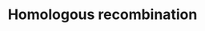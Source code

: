 ---
annotations:
- type: Pathway Ontology
  value: homologous recombination pathway of double-strand break repair
authors:
- MaintBot
- Khanspers
- Thomas
- Christine Chichester
description: 'Homologous recombination, also known as general recombination, is a
  type of genetic recombination in which nucleotide sequences are exchanged between
  two similar or identical strands of DNA.  Source: [[wikipedia:Homologous_recombination|Wikipedia]]'
last-edited: 2015-03-21
organisms:
- Anopheles gambiae
redirect_from:
- /index.php/Pathway:WP1234
- /instance/WP1234
schema-jsonld:
- '@context': https://schema.org/
  '@id': https://wikipathways.github.io/pathways/WP1234.html
  '@type': Dataset
  creator:
    '@type': Organization
    name: WikiPathways
  description: 'Homologous recombination, also known as general recombination, is
    a type of genetic recombination in which nucleotide sequences are exchanged between
    two similar or identical strands of DNA.  Source: [[wikipedia:Homologous_recombination|Wikipedia]]'
  keywords:
  - POLD3
  - BRCA2
  - NBN
  - RPA1 ?
  - RAD54B
  - POLD1
  - RAD52
  - POLD4
  - ATM
  - MRE11A
  - POLD2
  - RAD51
  - RAD50
  license: CC0
  name: Homologous recombination
seo: CreativeWork
title: Homologous recombination
wpid: WP1234
---